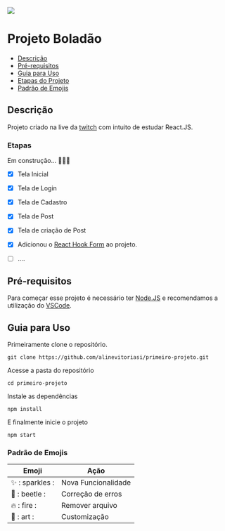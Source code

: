 ![](https://img.shields.io/twitch/status/alinepontocom?style=for-the-badge&)
  

# Projeto Boladão 

- [Descrição](#descrição)
- [Pré-requisitos](#pré-requisitos)
- [Guia para Uso](#guia-para-uso)
- [Etapas do Projeto](#etapas)
- [Padrão de Emojis](#padrão-de-emojis)

## Descrição

Projeto criado na live da [twitch](twitch.tv/alinepontocom) com intuito de estudar React.JS.

### Etapas
Em construção... 🚧🚧🚧 

- [x] Tela Inicial
- [x] Tela de Login
- [x] Tela de Cadastro
- [x] Tela de Post
- [x] Tela de criação de Post
- [x] Adicionou o [React Hook Form](https://react-hook-form.com/) ao projeto.
- [ ] ....



## Pré-requisitos
Para começar esse projeto é necessário ter [Node.JS](https://nodejs.org/pt-br/) e recomendamos a utilização do [VSCode](https://code.visualstudio.com/download).

## Guia para Uso

Primeiramente clone o repositório.
```
git clone https://github.com/alinevitoriasi/primeiro-projeto.git
```
Acesse a pasta do repositório
```
cd primeiro-projeto
```
Instale as dependências
```
npm install
```
E finalmente inicie o projeto  
```
npm start
```

### Padrão de Emojis

| Emoji        | Ação         |
|--------------|--------------|
| ✨ : sparkles :| Nova Funcionalidade  |
| 🐞 : beetle :  | Correção de erros      |
|  🔥  : fire :   | Remover arquivo            |
  |🎨 : art :    | Customização          |



